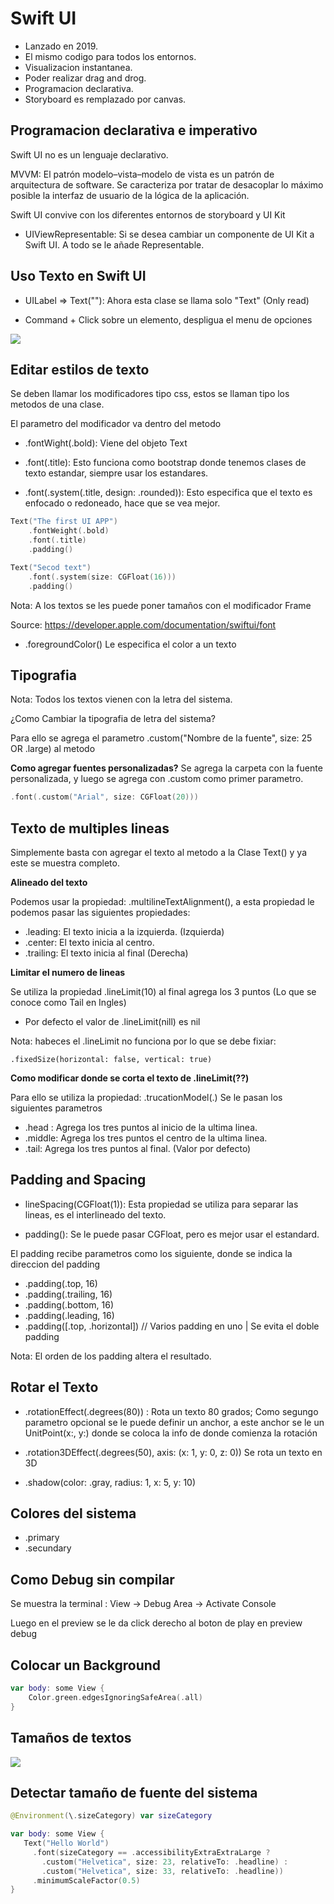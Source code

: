 # Swift UI

- Lanzado en 2019.
- El mismo codigo para todos los entornos.
- Visualizacion instantanea.
- Poder realizar drag and drog.
- Programacion declarativa.
- Storyboard es remplazado por canvas.

## Programacion declarativa e imperativo

Swift UI no es un lenguaje declarativo.

MVVM: El patrón modelo–vista–modelo de vista es un patrón de arquitectura de software. Se caracteriza por tratar de desacoplar lo máximo posible la interfaz de usuario de la lógica de la aplicación.

Swift UI convive con los diferentes entornos de storyboard y UI Kit

- UIViewRepresentable: Si se desea cambiar un componente de UI Kit a Swift UI. A todo se le añade Representable.

## Uso Texto en Swift UI

- UILabel => Text(""): Ahora esta clase se llama solo "Text" (Only read)

- Command + Click sobre un elemento, despligua el menu de opciones

<img src="/img/command+click.png" />

## Editar estilos de texto

Se deben llamar los modificadores tipo css, estos se llaman tipo los metodos de una clase.

El parametro del modificador va dentro del metodo

- .fontWight(.bold): Viene del objeto Text

- .font(.title): Esto funciona como bootstrap donde tenemos clases de texto estandar, siempre usar los estandares.

- .font(.system(.title, design: .rounded)): Esto especifica que el texto es enfocado o redoneado, hace que se vea mejor.

```swift
Text("The first UI APP")
    .fontWeight(.bold)
    .font(.title)
    .padding()

Text("Secod text")
    .font(.system(size: CGFloat(16)))
    .padding()

```

Nota: A los textos se les puede poner tamaños con el modificador Frame

Source: https://developer.apple.com/documentation/swiftui/font

- .foregroundColor() Le especifica el color a un texto

## Tipografia

Nota: Todos los textos vienen con la letra del sistema.

¿Como Cambiar la tipografia de letra del sistema?

Para ello se agrega el parametro .custom("Nombre de la fuente", size: 25 OR .large) al metodo

<b>Como agregar fuentes personalizadas?</b>
Se agrega la carpeta con la fuente personalizada, y luego se agrega con .custom como primer parametro.

```swift
.font(.custom("Arial", size: CGFloat(20)))
```

## Texto de multiples lineas

Simplemente basta con agregar el texto al metodo a la Clase Text() y ya este se muestra completo.

<strong>Alineado del texto</strong>

Podemos usar la propiedad: .multilineTextAlignment(), a esta propiedad le podemos pasar las siguientes propiedades:

- .leading: El texto inicia a la izquierda. (Izquierda)
- .center: El texto inicia al centro.
- .trailing: El texto inicia al final (Derecha)

<strong>Limitar el numero de lineas</strong>

Se utiliza la propiedad .lineLimit(10) al final agrega los 3 puntos (Lo que se conoce como Tail en Ingles)

* Por defecto el valor de .lineLimit(nill) es nil

Nota: habeces el .lineLimit no funciona por lo que se debe fixiar:

```
.fixedSize(horizontal: false, vertical: true)
```

<strong>Como modificar donde se corta el texto de .lineLimit(??)</strong>

Para ello se utiliza la propiedad: .trucationModel(.) Se le pasan los siguientes parametros

- .head : Agrega los tres puntos al inicio de la ultima linea.
- .middle: Agrega los tres puntos el centro de la ultima linea.
- .tail: Agrega los tres puntos al final. (Valor por defecto)

## Padding and Spacing

- lineSpacing(CGFloat(1)): Esta propiedad se utiliza para separar las lineas, es el interlineado del texto.

- padding(): Se le puede pasar CGFloat, pero es mejor usar el estandard.

El padding recibe parametros como los siguiente, donde se indica la direccion del padding

- .padding(.top, 16)
- .padding(.trailing, 16)
- .padding(.bottom, 16)
- .padding(.leading, 16)
- .padding([.top, .horizontal]) // Varios padding en uno | Se evita el doble padding

Nota: El orden de los padding altera el resultado.


## Rotar el Texto

- .rotationEffect(.degrees(80)) : Rota un texto 80 grados; Como segungo parametro opcional se le puede definir un anchor,
a este anchor se le un UnitPoint(x:, y:) donde se coloca la info de donde comienza la rotación

- .rotation3DEffect(.degrees(50), axis: (x: 1, y: 0, z: 0)) Se rota un texto en 3D

- .shadow(color: .gray, radius: 1, x: 5, y: 10)

## Colores del sistema

- .primary
- .secundary

## Como Debug sin compilar

Se muestra la terminal : View -> Debug Area -> Activate Console

Luego en el preview se le da click derecho al boton de play en preview debug


## Colocar un Background

```swift
var body: some View {
    Color.green.edgesIgnoringSafeArea(.all)
}
```

## Tamaños de textos

<img src="/img/dynamic-type-table.png" />

## Detectar tamaño de fuente del sistema

```swift
@Environment(\.sizeCategory) var sizeCategory

var body: some View {
   Text("Hello World")
     .font(sizeCategory == .accessibilityExtraExtraLarge ?
       .custom("Helvetica", size: 23, relativeTo: .headline) :      
       .custom("Helvetica", size: 33, relativeTo: .headline))
     .minimumScaleFactor(0.5)
}
```






